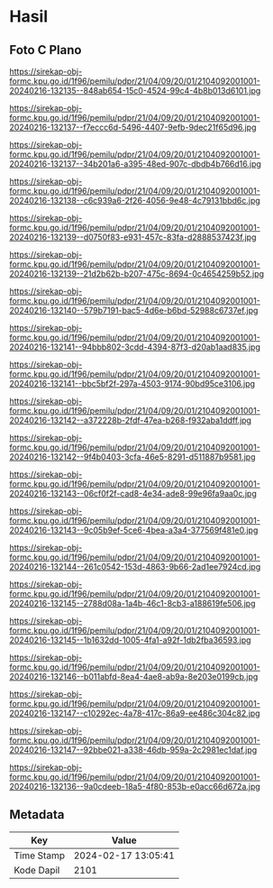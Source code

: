 # Hasil

## Foto C Plano

https://sirekap-obj-formc.kpu.go.id/1f96/pemilu/pdpr/21/04/09/20/01/2104092001001-20240216-132135--848ab654-15c0-4524-99c4-4b8b013d6101.jpg

https://sirekap-obj-formc.kpu.go.id/1f96/pemilu/pdpr/21/04/09/20/01/2104092001001-20240216-132137--f7eccc6d-5496-4407-9efb-9dec21f65d96.jpg

https://sirekap-obj-formc.kpu.go.id/1f96/pemilu/pdpr/21/04/09/20/01/2104092001001-20240216-132137--34b201a6-a395-48ed-907c-dbdb4b766d16.jpg

https://sirekap-obj-formc.kpu.go.id/1f96/pemilu/pdpr/21/04/09/20/01/2104092001001-20240216-132138--c6c939a6-2f26-4056-9e48-4c79131bbd6c.jpg

https://sirekap-obj-formc.kpu.go.id/1f96/pemilu/pdpr/21/04/09/20/01/2104092001001-20240216-132139--d0750f83-e931-457c-83fa-d2888537423f.jpg

https://sirekap-obj-formc.kpu.go.id/1f96/pemilu/pdpr/21/04/09/20/01/2104092001001-20240216-132139--21d2b62b-b207-475c-8694-0c4654259b52.jpg

https://sirekap-obj-formc.kpu.go.id/1f96/pemilu/pdpr/21/04/09/20/01/2104092001001-20240216-132140--579b7191-bac5-4d6e-b6bd-52988c6737ef.jpg

https://sirekap-obj-formc.kpu.go.id/1f96/pemilu/pdpr/21/04/09/20/01/2104092001001-20240216-132141--94bbb802-3cdd-4394-87f3-d20ab1aad835.jpg

https://sirekap-obj-formc.kpu.go.id/1f96/pemilu/pdpr/21/04/09/20/01/2104092001001-20240216-132141--bbc5bf2f-297a-4503-9174-90bd95ce3106.jpg

https://sirekap-obj-formc.kpu.go.id/1f96/pemilu/pdpr/21/04/09/20/01/2104092001001-20240216-132142--a372228b-2fdf-47ea-b268-f932aba1ddff.jpg

https://sirekap-obj-formc.kpu.go.id/1f96/pemilu/pdpr/21/04/09/20/01/2104092001001-20240216-132142--9f4b0403-3cfa-46e5-8291-d511887b9581.jpg

https://sirekap-obj-formc.kpu.go.id/1f96/pemilu/pdpr/21/04/09/20/01/2104092001001-20240216-132143--06cf0f2f-cad8-4e34-ade8-99e96fa9aa0c.jpg

https://sirekap-obj-formc.kpu.go.id/1f96/pemilu/pdpr/21/04/09/20/01/2104092001001-20240216-132143--9c05b9ef-5ce6-4bea-a3a4-377569f481e0.jpg

https://sirekap-obj-formc.kpu.go.id/1f96/pemilu/pdpr/21/04/09/20/01/2104092001001-20240216-132144--261c0542-153d-4863-9b66-2ad1ee7924cd.jpg

https://sirekap-obj-formc.kpu.go.id/1f96/pemilu/pdpr/21/04/09/20/01/2104092001001-20240216-132145--2788d08a-1a4b-46c1-8cb3-a188619fe506.jpg

https://sirekap-obj-formc.kpu.go.id/1f96/pemilu/pdpr/21/04/09/20/01/2104092001001-20240216-132145--1b1632dd-1005-4fa1-a92f-1db2fba36593.jpg

https://sirekap-obj-formc.kpu.go.id/1f96/pemilu/pdpr/21/04/09/20/01/2104092001001-20240216-132146--b011abfd-8ea4-4ae8-ab9a-8e203e0199cb.jpg

https://sirekap-obj-formc.kpu.go.id/1f96/pemilu/pdpr/21/04/09/20/01/2104092001001-20240216-132147--c10292ec-4a78-417c-86a9-ee486c304c82.jpg

https://sirekap-obj-formc.kpu.go.id/1f96/pemilu/pdpr/21/04/09/20/01/2104092001001-20240216-132147--92bbe021-a338-46db-959a-2c2981ec1daf.jpg

https://sirekap-obj-formc.kpu.go.id/1f96/pemilu/pdpr/21/04/09/20/01/2104092001001-20240216-132136--9a0cdeeb-18a5-4f80-853b-e0acc66d672a.jpg


## Metadata

| Key        | Value               |
| ---------- | ------------------- |
| Time Stamp | 2024-02-17 13:05:41 |
| Kode Dapil | 2101                |




